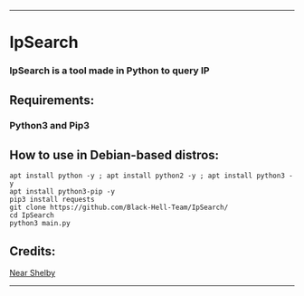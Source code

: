 <hr>
<h1>IpSearch</h2>
<h3>IpSearch is a tool made in Python to query IP</h3>
<h2>Requirements:</h2>
<h3>Python3 and Pip3</h3>
<h2>How to use in Debian-based distros:</h2>

```
apt install python -y ; apt install python2 -y ; apt install python3 -y
apt install python3-pip -y
pip3 install requests
git clone https://github.com/Black-Hell-Team/IpSearch/
cd IpSearch
python3 main.py
```
<h2>Credits:</h2>

[Near Shelby](https://github.com/nearshelby-yt)
<hr>
